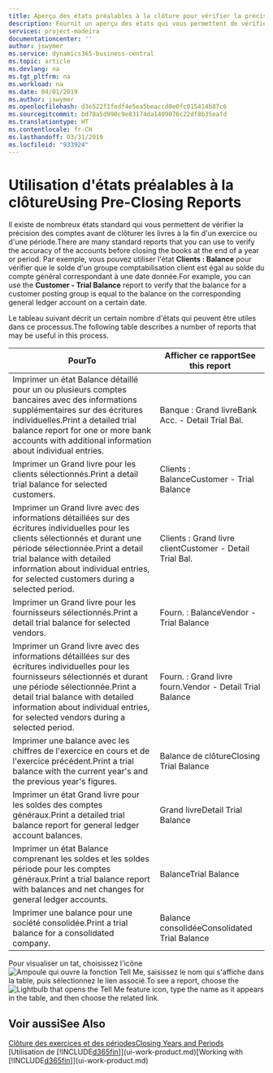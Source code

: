 ```yaml
---
title: Aperçu des états préalables à la clôture pour vérifier la précision de compte | Microsoft Docs
description: Fournit un aperçu des états qui vous permettent de vérifier la précision des comptes avant de clôturer les livres à la fin d'un exercice ou d'une période.
services: project-madeira
documentationcenter: ''
author: jswymer
ms.service: dynamics365-business-central
ms.topic: article
ms.devlang: na
ms.tgt_pltfrm: na
ms.workload: na
ms.date: 04/01/2019
ms.author: jswymer
ms.openlocfilehash: d3e522f1fedf4e5ea5beaccd0e0fc015414b87c6
ms.sourcegitcommit: bd78a5d990c9e83174da1409076c22df8b35eafd
ms.translationtype: HT
ms.contentlocale: fr-CH
ms.lasthandoff: 03/31/2019
ms.locfileid: "933924"
---
```

# <a name="using-pre-closing-reports"></a><span data-ttu-id="9ace8-103">Utilisation d'états préalables à la clôture</span><span class="sxs-lookup"><span data-stu-id="9ace8-103">Using Pre-Closing Reports</span></span>
<span data-ttu-id="9ace8-104">Il existe de nombreux états standard qui vous permettent de vérifier la précision des comptes avant de clôturer les livres à la fin d'un exercice ou d'une période.</span><span class="sxs-lookup"><span data-stu-id="9ace8-104">There are many standard reports that you can use to verify the accuracy of the accounts before closing the books at the end of a year or period.</span></span> <span data-ttu-id="9ace8-105">Par exemple, vous pouvez utiliser l'état **Clients : Balance** pour vérifier que le solde d'un groupe comptabilisation client est égal au solde du compte général correspondant à une date donnée.</span><span class="sxs-lookup"><span data-stu-id="9ace8-105">For example, you can use the **Customer - Trial Balance** report to verify that the balance for a customer posting group is equal to the balance on the corresponding general ledger account on a certain date.</span></span>

<span data-ttu-id="9ace8-106">Le tableau suivant décrit un certain nombre d'états qui peuvent être utiles dans ce processus.</span><span class="sxs-lookup"><span data-stu-id="9ace8-106">The following table describes a number of reports that may be useful in this process.</span></span>

| <span data-ttu-id="9ace8-107">Pour</span><span class="sxs-lookup"><span data-stu-id="9ace8-107">To</span></span> | <span data-ttu-id="9ace8-108">Afficher ce rapport</span><span class="sxs-lookup"><span data-stu-id="9ace8-108">See this report</span></span> |
| --- | --- |
| <span data-ttu-id="9ace8-109">Imprimer un état Balance détaillé pour un ou plusieurs comptes bancaires avec des informations supplémentaires sur des écritures individuelles.</span><span class="sxs-lookup"><span data-stu-id="9ace8-109">Print a detailed trial balance report for one or more bank accounts with additional information about individual entries.</span></span> |<span data-ttu-id="9ace8-110">Banque : Grand livre</span><span class="sxs-lookup"><span data-stu-id="9ace8-110">Bank Acc. - Detail Trial Bal.</span></span> |
| <span data-ttu-id="9ace8-111">Imprimer un Grand livre pour les clients sélectionnés.</span><span class="sxs-lookup"><span data-stu-id="9ace8-111">Print a detail trial balance for selected customers.</span></span> |<span data-ttu-id="9ace8-112">Clients : Balance</span><span class="sxs-lookup"><span data-stu-id="9ace8-112">Customer - Trial Balance</span></span> |
| <span data-ttu-id="9ace8-113">Imprimer un Grand livre avec des informations détaillées sur des écritures individuelles pour les clients sélectionnés et durant une période sélectionnée.</span><span class="sxs-lookup"><span data-stu-id="9ace8-113">Print a detail trial balance with detailed information about individual entries, for selected customers during a selected period.</span></span> |<span data-ttu-id="9ace8-114">Clients : Grand livre client</span><span class="sxs-lookup"><span data-stu-id="9ace8-114">Customer - Detail Trial Bal.</span></span> |
| <span data-ttu-id="9ace8-115">Imprimer un Grand livre pour les fournisseurs sélectionnés.</span><span class="sxs-lookup"><span data-stu-id="9ace8-115">Print a detail trial balance for selected vendors.</span></span> |<span data-ttu-id="9ace8-116">Fourn. : Balance</span><span class="sxs-lookup"><span data-stu-id="9ace8-116">Vendor - Trial Balance</span></span> |
| <span data-ttu-id="9ace8-117">Imprimer un Grand livre avec des informations détaillées sur des écritures individuelles pour les fournisseurs sélectionnés et durant une période sélectionnée.</span><span class="sxs-lookup"><span data-stu-id="9ace8-117">Print a detail trial balance with detailed information about individual entries, for selected vendors during a selected period.</span></span> |<span data-ttu-id="9ace8-118">Fourn. : Grand livre fourn.</span><span class="sxs-lookup"><span data-stu-id="9ace8-118">Vendor - Detail Trial Balance</span></span> |
| <span data-ttu-id="9ace8-119">Imprimer une balance avec les chiffres de l'exercice en cours et de l'exercice précédent.</span><span class="sxs-lookup"><span data-stu-id="9ace8-119">Print a trial balance with the current year's and the previous year's figures.</span></span> |<span data-ttu-id="9ace8-120">Balance de clôture</span><span class="sxs-lookup"><span data-stu-id="9ace8-120">Closing Trial Balance</span></span> |
| <span data-ttu-id="9ace8-121">Imprimer un état Grand livre pour les soldes des comptes généraux.</span><span class="sxs-lookup"><span data-stu-id="9ace8-121">Print a detailed trial balance report for general ledger account balances.</span></span> |<span data-ttu-id="9ace8-122">Grand livre</span><span class="sxs-lookup"><span data-stu-id="9ace8-122">Detail Trial Balance</span></span> |
| <span data-ttu-id="9ace8-123">Imprimer un état Balance comprenant les soldes et les soldes période pour les comptes généraux.</span><span class="sxs-lookup"><span data-stu-id="9ace8-123">Print a trial balance report with balances and net changes for general ledger accounts.</span></span> |<span data-ttu-id="9ace8-124">Balance</span><span class="sxs-lookup"><span data-stu-id="9ace8-124">Trial Balance</span></span> |
| <span data-ttu-id="9ace8-125">Imprimer une balance pour une société consolidée.</span><span class="sxs-lookup"><span data-stu-id="9ace8-125">Print a trial balance for a consolidated company.</span></span> |<span data-ttu-id="9ace8-126">Balance consolidée</span><span class="sxs-lookup"><span data-stu-id="9ace8-126">Consolidated Trial Balance</span></span> |

<span data-ttu-id="9ace8-127">Pour visualiser un tat, choisissez l'icône ![Ampoule qui ouvre la fonction Tell Me](media/ui-search/search_small.png "Dites-moi ce que vous voulez faire"), saisissez le nom qui s'affiche dans la table, puis sélectionnez le lien associé.</span><span class="sxs-lookup"><span data-stu-id="9ace8-127">To see a report, choose the ![Lightbulb that opens the Tell Me feature](media/ui-search/search_small.png "Tell me what you want to do") icon, type the name as it appears in the table, and then choose the related link.</span></span>

## <a name="see-also"></a><span data-ttu-id="9ace8-128">Voir aussi</span><span class="sxs-lookup"><span data-stu-id="9ace8-128">See Also</span></span>
[<span data-ttu-id="9ace8-129">Clôture des exercices et des périodes</span><span class="sxs-lookup"><span data-stu-id="9ace8-129">Closing Years and Periods</span></span>](year-close-years-periods.md)  
<span data-ttu-id="9ace8-130">[Utilisation de [!INCLUDE[d365fin](includes/d365fin_md.md)]](ui-work-product.md)</span><span class="sxs-lookup"><span data-stu-id="9ace8-130">[Working with [!INCLUDE[d365fin](includes/d365fin_md.md)]](ui-work-product.md)</span></span>

